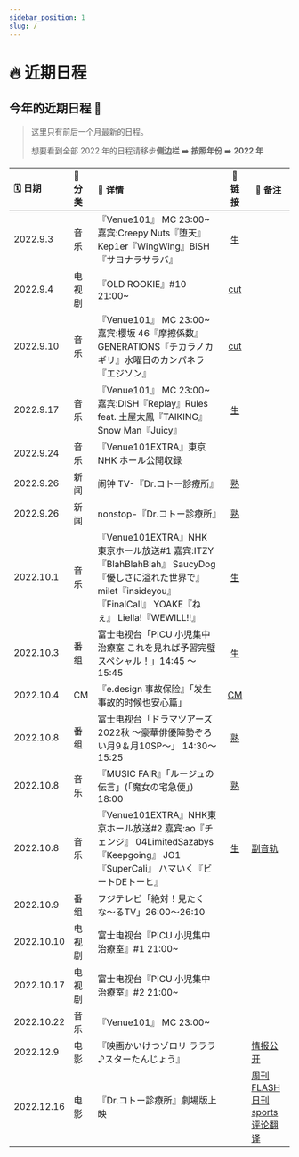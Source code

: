 ```yaml
---
sidebar_position: 1
slug: /
---
```


# 🔥 近期日程

## 今年的近期日程 🎉

> 这里只有前后一个月最新的日程。
>
> 想要看到全部 2022 年的日程请移步**侧边栏** ➡️ **按照年份** ➡️ **2022 年**

| 🗓 日期     | 📌 分类 | 💛 详情                                                                                                                                                            |                            🔗 链接                             | 🔨 备注                                                                                                                                                       |
| :--------- | :------ | :----------------------------------------------------------------------------------------------------------------------------------------------------------------- | :------------------------------------------------------------: | ------------------------------------------------------------------------------------------------------------------------------------------------------------- |
| 2022.9.3   | 音乐    | 『Venue101』 MC 23:00~ 嘉宾:Creepy Nuts『堕天』Kep1er『WingWing』BiSH『サヨナラサラバ』                                                                            | [生](https://pan.baidu.com/s/1fVLOxH75ufTkE8Q-b0Q7Kg?pwd=0122) |                                                                                                                                                               |
| 2022.9.4   | 电视剧  | 『OLD ROOKIE』#10 21:00~                                                                                                                                           |       [cut](https://www.bilibili.com/video/BV1j14y1e7yK)       |                                                                                                                                                               |
| 2022.9.10  | 音乐    | 『Venue101』 MC 23:00~ 嘉宾:櫻坂 46『摩擦係数』GENERATIONS『チカラノカギリ』水曜日のカンパネラ『エジソン』                                                         |         [cut](https://weibo.com/5177703789/M5ixtgKma)          |                                                                                                                                                               |
| 2022.9.17  | 音乐    | 『Venue101』 MC 23:00~ 嘉宾:DISH『Replay』Rules feat. 土屋太鳳『TAIKING』Snow Man『Juicy』                                                                         | [生](https://pan.baidu.com/s/1mkAzBagKoKkwu2cSN5xKdQ?pwd=0122) |                                                                                                                                                               |
| 2022.9.24  | 音乐    | 『Venue101EXTRA』東京 NHK ホール公開収録                                                                                                                           |                                                                |                                                                                                                                                               |
| 2022.9.26  | 新闻    | 闹钟 TV-『Dr.コトー診療所』                                                                                                                                        |          [熟](https://weibo.com/5177703789/M7vNov4Ku)          |                                                                                                                                                               |
| 2022.9.26  | 新闻    | nonstop-『Dr.コトー診療所』                                                                                                                                        |     [熟](https://weibo.com/tv/show/1034:4818308571267143)      |                                                                                                                                                               |
| 2022.10.1  | 音乐    | 『Venue101EXTRA』NHK 東京ホール放送#1 嘉宾:ITZY『BlahBlahBlah』 SaucyDog『優しさに溢れた世界で』 milet『insideyou』『FinalCall』 YOAKE『ねぇ』 Liella!『WEWILL!!』                       |                            [生](https://www.bilibili.com/video/BV1iN4y1N7CD)                             |                                                                                                                                                                                                                                                                                                                                                                                                                                                                                                                                                                            |
| 2022.10.3  | 番组    | 富士电视台「PICU 小児集中治療室 これを見れば予習完璧スペシャル！」14:45 ～ 15:45                                                                                                         |                            [生](https://www.bilibili.com/video/BV1hT411K7aU/)                            |                                                                                                                                                                                                                                                                                                                                                                                                                                                                                                                                                                            |
| 2022.10.4  | CM      | 『e.design 事故保险』「发生事故的时候也安心篇」                                                                                                                                          |                               [CM](https://weibo.com/5177703789/M8ISWud5V)                               |                                                                                                                                                                                                                                                                                                                                                                                                                                                                                                                                                                            |
| 2022.10.8 | 番组 | 富士电视台「ドラマツアーズ2022秋 ～豪華俳優陣勢ぞろい月9＆月10SP～」 14:30～15:25        |  [熟](https://weibo.com/tv/show/1034:4822511909797918)              |          |
| 2022.10.8 | 音乐 | 『MUSIC FAIR』「ルージュの伝言」(「魔女の宅急便」)  18:00           |     [熟](https://www.bilibili.com/video/BV15T411N7Ht)                              |                                          |
| 2022.10.8 | 音乐 | 『Venue101EXTRA』NHK東京ホール放送#2   嘉宾:ao『チェンジ』 04LimitedSazabys『Keepgoing』 JO1『SuperCali』 ハマいく『ビートDEトーヒ』   |    [生](https://www.bilibili.com/video/BV1eB4y1j7jw)         |  [副音轨](https://pan.baidu.com/s/1mLjS8gZKhZKMoQLoBcNQqQ?pwd=0122)         |
| 2022.10.9 | 番组   | フジテレビ「絶対！見たくな〜るTV」26:00〜26:10   |       |                      |
| 2022.10.10 | 电视剧   | 富士电视台『PICU 小児集中治療室』#1 21:00~   |       |                      |
| 2022.10.17 | 电视剧   | 富士电视台『PICU 小児集中治療室』#2 21:00~   |       |                      |
| 2022.10.22 | 音乐   | 『Venue101』 MC 23:00~   |        |                      |
| 2022.12.9 | 电影   | 『映画かいけつゾロリ ラララ♪スターたんじょう』   |                          |      [情报公开](https://weibo.com/5177703789/LEb1tupaf)          |
| 2022.12.16 | 电影    | 『Dr.コトー診療所』劇場版上映                                                                                                                                                            |                                                                                                          | [周刊 FLASH](https://weibo.com/5177703789/LyH23DhYx) [日刊 sports](https://weibo.com/5177703789/M7t650QM9) [评论翻译](https://weibo.com/5177703789/M7vYY0MzB)   |

